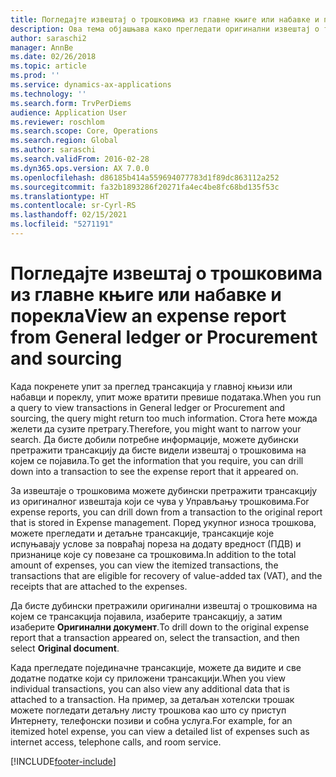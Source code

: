 ```yaml
---
title: Погледајте извештај о трошковима из главне књиге или набавке и порекла
description: Ова тема објашњава како прегледати оригинални извештај о трошковима на којем се појавила трансакција.
author: saraschi2
manager: AnnBe
ms.date: 02/26/2018
ms.topic: article
ms.prod: ''
ms.service: dynamics-ax-applications
ms.technology: ''
ms.search.form: TrvPerDiems
audience: Application User
ms.reviewer: roschlom
ms.search.scope: Core, Operations
ms.search.region: Global
ms.author: saraschi
ms.search.validFrom: 2016-02-28
ms.dyn365.ops.version: AX 7.0.0
ms.openlocfilehash: d86185b414a559694077783d1f89dc863112a252
ms.sourcegitcommit: fa32b1893286f20271fa4ec4be8fc68bd135f53c
ms.translationtype: HT
ms.contentlocale: sr-Cyrl-RS
ms.lasthandoff: 02/15/2021
ms.locfileid: "5271191"
---
```

# <a name="view-an-expense-report-from-general-ledger-or-procurement-and-sourcing"></a><span data-ttu-id="382b5-103">Погледајте извештај о трошковима из главне књиге или набавке и порекла</span><span class="sxs-lookup"><span data-stu-id="382b5-103">View an expense report from General ledger or Procurement and sourcing</span></span>

<span data-ttu-id="382b5-104">Када покренете упит за преглед трансакција у главној књизи или набавци и пореклу, упит може вратити превише података.</span><span class="sxs-lookup"><span data-stu-id="382b5-104">When you run a query to view transactions in General ledger or Procurement and sourcing, the query might return too much information.</span></span> <span data-ttu-id="382b5-105">Стога ћете можда желети да сузите претрагу.</span><span class="sxs-lookup"><span data-stu-id="382b5-105">Therefore, you might want to narrow your search.</span></span> <span data-ttu-id="382b5-106">Да бисте добили потребне информације, можете дубински претражити трансакцију да бисте видели извештај о трошковима на којем се појавила.</span><span class="sxs-lookup"><span data-stu-id="382b5-106">To get the information that you require, you can drill down into a transaction to see the expense report that it appeared on.</span></span>

<span data-ttu-id="382b5-107">За извештаје о трошковима можете дубински претражити трансакцију из оригиналног извештаја који се чува у Управљању трошковима.</span><span class="sxs-lookup"><span data-stu-id="382b5-107">For expense reports, you can drill down from a transaction to the original report that is stored in Expense management.</span></span> <span data-ttu-id="382b5-108">Поред укупног износа трошкова, можете прегледати и детаљне трансакције, трансакције које испуњавају услове за повраћај пореза на додату вредност (ПДВ) и признанице које су повезане са трошковима.</span><span class="sxs-lookup"><span data-stu-id="382b5-108">In addition to the total amount of expenses, you can view the itemized transactions, the transactions that are eligible for recovery of value-added tax (VAT), and the receipts that are attached to the expenses.</span></span>

<span data-ttu-id="382b5-109">Да бисте дубински претражили оригинални извештај о трошковима на којем се трансакција појавила, изаберите трансакцију, а затим изаберите **Оригинални документ**.</span><span class="sxs-lookup"><span data-stu-id="382b5-109">To drill down to the original expense report that a transaction appeared on, select the transaction, and then select **Original document**.</span></span>

<span data-ttu-id="382b5-110">Када прегледате појединачне трансакције, можете да видите и све додатне податке који су приложени трансакцији.</span><span class="sxs-lookup"><span data-stu-id="382b5-110">When you view individual transactions, you can also view any additional data that is attached to a transaction.</span></span> <span data-ttu-id="382b5-111">На пример, за детаљан хотелски трошак можете погледати детаљну листу трошкова као што су приступ Интернету, телефонски позиви и собна услуга.</span><span class="sxs-lookup"><span data-stu-id="382b5-111">For example, for an itemized hotel expense, you can view a detailed list of expenses such as internet access, telephone calls, and room service.</span></span>


[!INCLUDE[footer-include](../includes/footer-banner.md)]